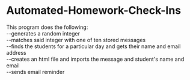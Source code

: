 # Automated-Homework-Check-Ins

This program does the following:
<br>
--generates a random integer
<br>
--matches said integer with one of ten stored messages 
<br>
--finds the students for a particular day and gets their name and email address
<br>
--creates an html file and imports the message and student's name and email
<br>
--sends email reminder 
